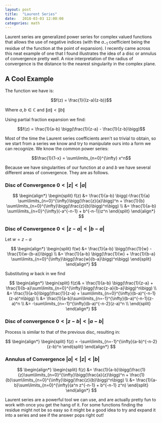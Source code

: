 ```yaml
---
layout: post
title:  "Laurent Series"
date:   2018-03-03 12:00:00
categories: math
---
```


Laurent series are generalized power series for complex valued functions that allows the use of negative indices (with the $a_{-1}$ coefficient being the residue of the function at the point of expansion). I recently came across this neat example of one that I found illustrates the idea of a disc or annulus of convergence pretty well. A nice interpretation of the radius of convergence is the distance to the nearest singularity in the complex plane.

## A Cool Example

The function we have is:

$$f(z) = \frac{1}{(z-a)(z-b)}$$

Where $a, b \in \mathbb{C}$ and $\|a\|<\|b\|$

Using partial fraction expansion we find:

$$f(z) = \frac{1}{a-b} \bigg(\frac{1}{z-a} - \frac{1}{z-b}\bigg)$$

Most of the time the Laurent series coefficients aren't so trivial to obtain, so we start from a series we know and try to manipulate ours into a form we can recognize. We know the common power series:

$$\frac{1}{1-x} = \sum\limits_{n=0}^{\infty} x^n$$

Because we have singularities of our function at $a$ and $b$ we have several different areas of convergence. They are as follows.

### Disc of Convergence $0<|z|<|a|$

$$
\begin{align*}
\begin{split}
	f(z) &= \frac{1}{a-b} \bigg(-\frac{1}{a} \sum\limits_{n=0}^{\infty}\bigg(\frac{z}{a}\bigg)^n + \frac{1}{b} \sum\limits_{n=0}^{\infty}\bigg(\frac{z}{b}\bigg)^n\bigg) \\
	&= \frac{1}{a-b} \sum\limits_{n=0}^{\infty}(-a^{-n-1} + b^{-n-1})z^n
\end{split}
\end{align*}
$$

### Disc of Convergence $0<|z-a|<|b-a|$

Let $w = z-a$

$$
\begin{align*}
\begin{split}
	f(w) &= \frac{1}{a-b} \bigg(\frac{1}{w} - \frac{1}{w-(b-a)}\bigg) \\
	&= \frac{1}{a-b} \bigg(\frac{1}{w} + \frac{1}{b-a} \sum\limits_{n=0}^{\infty}\bigg(\frac{w}{b-a}\bigg)^n\bigg)
\end{split}
\end{align*}
$$

Substituting $w$ back in we find

$$
\begin{align*}
\begin{split}
	f(z)& = \frac{1}{a-b} \bigg(\frac{1}{z-a} + \frac{1}{b-a}\sum\limits_{n=0}^{\infty}\bigg(\frac{z-a}{b-a}\bigg)^n\bigg) \\
	&= \frac{1}{a-b}\bigg(\frac{1}{z-a} + \sum\limits_{n=0}^{\infty}(b-a)^{-n-1}(z-a)^n\bigg) \\
	&= \frac{1}{a-b}\sum\limits_{n=-1}^{\infty}(b-a)^{-n-1}(z-a)^n \\
	&= -\sum\limits_{n=-1}^{\infty}(b-a)^{-n-2}(z-a)^n \\
\end{split}
\end{align*}
$$

### Disc of convergence $0<|z-b|<|a-b|$

Process is similar to that of the previous disc, resulting in:

$$
\begin{align*}
\begin{split}
	f(z) = -\sum\limits_{n=-1}^{\infty}(a-b)^{-n-2}(z-b)^n
\end{split}
\end{align*}
$$

### Annulus of Convergence $|a|<|z|<|b|$

$$
\begin{align*}
\begin{split}
	f(z) &= \frac{1}{a-b}\bigg(\frac{1}{z}\sum\limits_{n=0}^{\infty}\bigg(\frac{a}{z}\bigg)^n + \frac{1}{b}\sum\limits_{n=0}^{\infty}\bigg(\frac{z}{b}\bigg)^n\bigg) \\
	&= \frac{1}{a-b}\sum\limits_{n=0}^{\infty}(a^n z^{-n-1} + b^{-n-1} z^n)
\end{split}
\end{align*}
$$

Laurent series are a powerful tool we can use, and are actually pretty fun to work with once you get the hang of it. For some functions finding the residue might not be so easy so it might be a good idea to try and expand it into a series and see if the answer pops right out!
